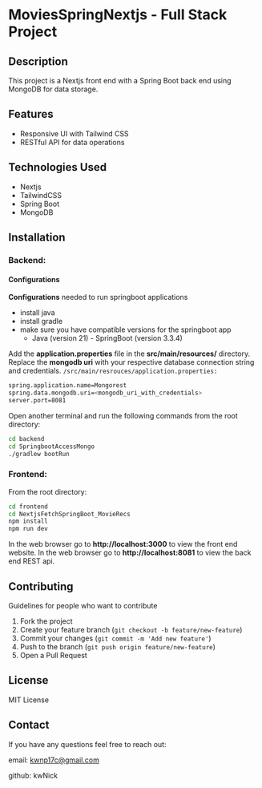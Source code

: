 # MoviesSpringNextjs - Full Stack Project

## Description
This project is a Nextjs front end with a Spring Boot back end using MongoDB for data storage.

## Features
- Responsive UI with Tailwind CSS
- RESTful API for data operations

## Technologies Used
- Nextjs
- TailwindCSS
- Spring Boot
- MongoDB

## Installation

### Backend:

#### Configurations

**Configurations** needed to run springboot applications
- install java
- install gradle
- make sure you have compatible versions for the springboot app
    - Java (version 21)     - SpringBoot (version 3.3.4)

Add the **application.properties** file in the **src/main/resources/** directory.
Replace the **mongodb uri** with your respective database connection string and credentials.
```/src/main/resrouces/application.properties: ```
```bash
spring.application.name=Mongorest
spring.data.mongodb.uri=<mongodb_uri_with_credentials>
server.port=8081
```

Open another terminal and run the following commands from the root directory:

```bash
cd backend
cd SpringbootAccessMongo
./gradlew bootRun
```

### Frontend:

From the root directory:

```bash
cd frontend
cd NextjsFetchSpringBoot_MovieRecs
npm install
npm run dev
```

In the web browser go to **http://localhost:3000** to view the front end website.
In the web browser go to **http://localhost:8081** to view the back end REST api.

## Contributing
Guidelines for people who want to contribute
1. Fork the project
2. Create your feature branch (``git checkout -b feature/new-feature``)
3. Commit your changes (``git commit -m 'Add new feature'``)
4. Push to the branch (``git push origin feature/new-feature``)
5. Open a Pull Request

## License
MIT License

## Contact
If you have any questions feel free to reach out:

email: kwnp17c@gmail.com

github: kwNick